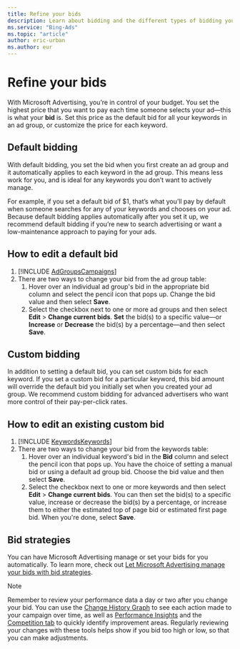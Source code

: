 ```yaml
---
title: Refine your bids
description: Learn about bidding and the different types of bidding you can set for your ad groups and keywords.
ms.service: "Bing-Ads"
ms.topic: "article"
author: eric-urban
ms.author: eur
---
```


# Refine your bids

With Microsoft Advertising, you’re in control of your budget. You set the highest price that you want to pay each time someone selects your ad—this is what your **bid** is. Set this price as the default bid for all your keywords in an ad group, or customize the price for each keyword.

## Default bidding

With default bidding, you set the bid when you first create an ad group and it automatically applies to each keyword in the ad group. This means less work for you, and is ideal for any keywords you don’t want to actively manage.

For example, if you set a default bid of $1, that’s what you’ll pay by default when someone searches for any of your keywords and chooses on your ad. Because default bidding applies automatically after you set it up, we recommend default bidding if you’re new to search advertising or want a low-maintenance approach to paying for your ads.

## How to edit a default bid
1. [!INCLUDE [AdGroupsCampaigns](./includes/AdGroupsCampaigns.md)]
1. There are two ways to change your bid from the ad group table:
   1. Hover over an individual ad group's bid in the appropriate bid column and select the pencil icon that pops up. Change the bid value and then select **Save**.
   1. Select the checkbox next to one or more ad groups and then select **Edit**&nbsp;&gt;&nbsp;**Change current bids**. **Set** the bid(s) to a specific value—or **Increase** or **Decrease** the bid(s) by a percentage—and then select **Save**.

 
## Custom bidding

In addition to setting a default bid, you can set custom bids for each keyword. If you set a custom bid for a particular keyword, this bid amount will override the default bid you initially set when you created your ad group. We recommend custom bidding for advanced advertisers who want more control of their pay-per-click rates.

## How to edit an existing custom bid
1. [!INCLUDE [KeywordsKeywords](./includes/KeywordsKeywords.md)]
1. There are two ways to change your bid from the keywords table:
   1. Hover over an individual keyword's bid in the **Bid** column and select the pencil icon that pops up. You have the choice of setting a manual bid or using a default ad group bid. Choose the bid value and then select **Save**.
   1. Select the checkbox next to one or more keywords and then select **Edit**&nbsp;&gt;&nbsp;**Change current bids**. You can then set the bid(s) to a specific value, increase or decrease the bid(s) by a percentage, or increase them to either the estimated top of page bid or estimated first page bid. When you're done, select **Save**.

 
## Bid strategies

You can have Microsoft Advertising manage or set your bids for you automatically. To learn more, check out [Let Microsoft Advertising manage your bids with bid strategies](./hlp_BA_CONC_BidStrategy.md).

 
> [!NOTE]
> Remember to review your performance data a day or two after you change your bid. You can use the [Change History Graph](./hlp_BA_CONC_ChangeHistoryGraph.md) to see each action made to your campaign over time, as well as [Performance Insights](./hlp_BA_CONC_PerformanceInsights.md) and the [Competition tab](./hlp_BA_CONC_CompetitionTab.md) to quickly identify improvement areas. Regularly reviewing your changes with these tools helps show if you bid too high or low, so that you can make adjustments.


